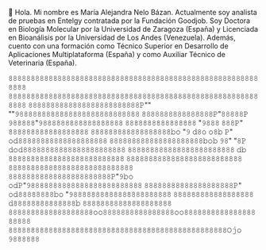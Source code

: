👋 Hola. Mi nombre es María Alejandra Nelo Bázan. Actualmente soy analista de pruebas en Entelgy contratada por la Fundación Goodjob. Soy Doctora en Biología Molecular por la Universidad de Zaragoza (España) y Licenciada en Bioanálisis por la Universidad de Los Andes (Venezuela). Además, cuento con una formación como Técnico Superior en Desarrollo de Aplicaciones Multiplataforma (España) y como Auxiliar Técnico de Veterinaria (España).

𝟾𝟾𝟾𝟾𝟾𝟾𝟾𝟾𝟾𝟾𝟾𝟾𝟾𝟾𝟾𝟾𝟾𝟾𝟾𝟾𝟾𝟾𝟾𝟾𝟾𝟾𝟾𝟾𝟾𝟾𝟾𝟾𝟾𝟾𝟾𝟾𝟾𝟾𝟾𝟾𝟾𝟾𝟾𝟾𝟾𝟾𝟾𝟾𝟾𝟾𝟾𝟾𝟾𝟾𝟾𝟾𝟾𝟾𝟾𝟾
𝟾𝟾𝟾𝟾𝟾𝟾𝟾𝟾𝟾𝟾𝟾𝟾𝟾𝟾𝟾𝟾𝟾𝟾𝟾𝟾𝟾𝟾𝟾𝟾𝟾𝟾𝟾𝟾𝟾𝟾𝟾𝟾𝟾𝟾𝟾𝟾𝟾𝟾𝟾𝟾𝟾𝟾𝟾𝟾𝟾𝟾𝟾𝟾𝟾𝟾𝟾𝟾𝟾𝟾𝟾𝟾𝟾𝟾𝟾𝟾
𝟾𝟾𝟾𝟾𝟾𝟾𝟾𝟾𝟾𝟾𝟾𝟾𝟾𝟾𝟾𝟾𝟾𝟾𝟾𝟾𝟾𝟾𝟾𝟾𝟾𝙿""  ""𝟿𝟾𝟾𝟾𝟾𝟾𝟾𝟾𝟾𝟾𝟾𝟾𝟾𝟾𝟾𝟾𝟾𝟾𝟾𝟾𝟾𝟾𝟾𝟾𝟾𝟾𝟾𝟾
𝟾𝟾𝟾𝟾𝟾𝟾𝟾𝟾𝟾𝟾𝟾𝟾𝟾𝟾𝟾𝟾𝙿"𝟾𝟾𝟾𝟾𝟾𝙿          𝟿𝟾𝟾𝟾𝟾𝟾"𝟿𝟾𝟾𝟾𝟾𝟾𝟾𝟾𝟾𝟾𝟾𝟾𝟾𝟾𝟾𝟾𝟾𝟾𝟾
𝟾𝟾𝟾𝟾𝟾𝟾𝟾𝟾𝟾𝟾𝟾𝟾𝟾𝟾𝟾𝟾  "𝟿𝟾𝟾𝟾            𝟾𝟾𝟾𝙿"  𝟾𝟾𝟾𝟾𝟾𝟾𝟾𝟾𝟾𝟾𝟾𝟾𝟾𝟾𝟾𝟾𝟾𝟾
𝟾𝟾𝟾𝟾𝟾𝟾𝟾𝟾𝟾𝟾𝟾𝟾𝟾𝟾𝟾𝟾𝟾𝟾𝚋𝚘 "𝟿  𝚍𝟾𝚘  𝚘𝟾𝚋  𝙿" 𝚘𝚍𝟾𝟾𝟾𝟾𝟾𝟾𝟾𝟾𝟾𝟾𝟾𝟾𝟾𝟾𝟾𝟾𝟾𝟾𝟾𝟾
𝟾𝟾𝟾𝟾𝟾𝟾𝟾𝟾𝟾𝟾𝟾𝟾𝟾𝟾𝟾𝟾𝟾𝟾𝟾𝟾𝟾𝚋𝚘𝚋 𝟿𝟾"  "𝟾𝙿 𝚍𝚘𝚍𝟾𝟾𝟾𝟾𝟾𝟾𝟾𝟾𝟾𝟾𝟾𝟾𝟾𝟾𝟾𝟾𝟾𝟾𝟾𝟾𝟾𝟾𝟾
𝟾𝟾𝟾𝟾𝟾𝟾𝟾𝟾𝟾𝟾𝟾𝟾𝟾𝟾𝟾𝟾𝟾𝟾𝟾𝟾𝟾𝟾𝟾𝟾    𝚍𝚋    𝟾𝟾𝟾𝟾𝟾𝟾𝟾𝟾𝟾𝟾𝟾𝟾𝟾𝟾𝟾𝟾𝟾𝟾𝟾𝟾𝟾𝟾𝟾𝟾𝟾𝟾
𝟾𝟾𝟾𝟾𝟾𝟾𝟾𝟾𝟾𝟾𝟾𝟾𝟾𝟾𝟾𝟾𝟾𝟾𝟾𝟾𝟾𝟾𝟾𝟾𝟾𝟾      𝟾𝟾𝟾𝟾𝟾𝟾𝟾𝟾𝟾𝟾𝟾𝟾𝟾𝟾𝟾𝟾𝟾𝟾𝟾𝟾𝟾𝟾𝟾𝟾𝟾𝟾𝟾𝟾
𝟾𝟾𝟾𝟾𝟾𝟾𝟾𝟾𝟾𝟾𝟾𝟾𝟾𝟾𝟾𝟾𝟾𝟾𝟾𝟾𝟾𝟾𝟾𝙿"𝟿𝚋𝚘  𝚘𝚍𝙿"𝟿𝟾𝟾𝟾𝟾𝟾𝟾𝟾𝟾𝟾𝟾𝟾𝟾𝟾𝟾𝟾𝟾𝟾𝟾𝟾𝟾𝟾𝟾𝟾𝟾𝟾
𝟾𝟾𝟾𝟾𝟾𝟾𝟾𝟾𝟾𝟾𝟾𝟾𝟾𝟾𝟾𝟾𝟾𝟾𝟾𝟾𝙿" 𝚘𝚍𝟾𝟾𝟾𝟾𝟾𝟾𝟾𝟾𝚋𝚘 "𝟿𝟾𝟾𝟾𝟾𝟾𝟾𝟾𝟾𝟾𝟾𝟾𝟾𝟾𝟾𝟾𝟾𝟾𝟾𝟾𝟾𝟾𝟾
𝟾𝟾𝟾𝟾𝟾𝟾𝟾𝟾𝟾𝟾𝟾𝟾𝟾𝟾𝟾𝟾𝟾𝟾   𝚍𝟾𝟾𝟾𝟾𝟾𝟾𝟾𝟾𝟾𝟾𝟾𝟾𝟾𝟾𝚋   𝟾𝟾𝟾𝟾𝟾𝟾𝟾𝟾𝟾𝟾𝟾𝟾𝟾𝟾𝟾𝟾𝟾𝟾𝟾𝟾
𝟾𝟾𝟾𝟾𝟾𝟾𝟾𝟾𝟾𝟾𝟾𝟾𝟾𝟾𝟾𝟾𝟾𝟾𝟾𝚘𝚘𝟾𝟾𝟾𝟾𝟾𝟾𝟾𝟾𝟾𝟾𝟾𝟾𝟾𝟾𝟾𝟾𝚘𝚘𝟾𝟾𝟾𝟾𝟾𝟾𝟾𝟾𝟾𝟾𝟾𝟾𝟾𝟾𝟾𝟾𝟾𝟾𝟾𝟾𝟾
𝟾𝟾𝟾𝟾𝟾𝟾𝟾𝟾𝟾𝟾𝟾𝟾𝟾𝟾𝟾𝟾𝟾𝟾𝟾𝟾𝟾𝟾𝟾𝟾𝟾𝟾𝟾𝟾𝟾𝟾𝟾𝟾𝟾𝟾𝟾𝟾𝟾𝟾𝟾𝟾𝟾𝟾𝟾𝟾𝟾𝟾𝟾𝟾𝟾𝙾𝚓𝚘 𝟿𝟾𝟾𝟾𝟾𝟾𝟾

